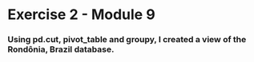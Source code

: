 # Exercise 2 - Module 9

### Using pd.cut, pivot_table and groupy, I created a view of the Rondônia, Brazil database.

